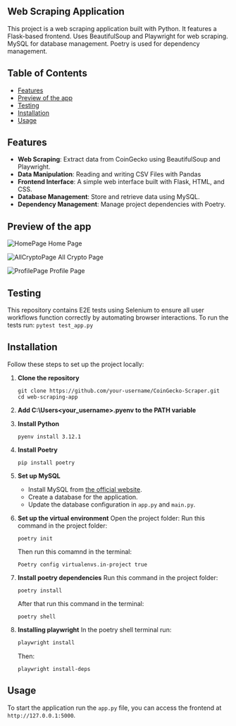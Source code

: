 ## Web Scraping Application

This project is a web scraping application built with Python. 
It features a Flask-based frontend.
Uses BeautifulSoup and Playwright for web scraping.
MySQL for database management. 
Poetry is used for dependency management.

## Table of Contents

- [Features](#features)
- [Preview of the app](#preview-of-the-app)
- [Testing](#testing)
- [Installation](#installation)
- [Usage](#usage)
## Features

- **Web Scraping**: Extract data from CoinGecko using BeautifulSoup and Playwright.
- **Data Manipulation**: Reading and writing CSV Files with Pandas
- **Frontend Interface**: A simple web interface built with Flask, HTML, and CSS.
- **Database Management**: Store and retrieve data using MySQL.
- **Dependency Management**: Manage project dependencies with Poetry.

## Preview of the app

![HomePage](https://github.com/olszewskikacper/CoinGecko-Scraper/assets/128138029/65228820-b830-4d44-aad0-8c3c0672378a)
Home Page

![AllCryptoPage](https://github.com/olszewskikacper/CoinGecko-Scraper/assets/128138029/509a61ba-2409-42e2-bba4-5d1d5f8f5545)
All Crypto Page

![ProfilePage](https://github.com/olszewskikacper/CoinGecko-Scraper/assets/128138029/c7efaa6f-87cf-4d2f-b182-2c977f148c79)
Profile Page

## Testing
This repository contains E2E tests using Selenium to ensure all user workflows function correctly by automating browser interactions.
To run the tests run: `pytest test_app.py`

## Installation

Follow these steps to set up the project locally:

1. **Clone the repository**
    ```
    git clone https://github.com/your-username/CoinGecko-Scraper.git
    cd web-scraping-app
    ```
2. **Add C:\Users\<your_username>\.pyenv to the PATH variable**

3. **Install Python**
    ```
    pyenv install 3.12.1
    ```

4. **Install Poetry**
    ```
    pip install poetry
    ```

5. **Set up MySQL**
    - Install MySQL from [the official website](https://dev.mysql.com/downloads/).
    - Create a database for the application.
    - Update the database configuration in `app.py` and `main.py`.

6. **Set up the virtual environment**
    Open the project folder:
    Run this command in the project folder:
    ```
    poetry init   
    ```
    Then run this comamnd in the terminal:
    ```
    Poetry config virtualenvs.in-project true
    ```

7. **Install poetry dependencies**
    Run this command in the project folder:
    ```
    poetry install
    ```
    After that run this command in the terminal:
    ```
    poetry shell
    ```

9. **Installing playwright**
    In the poetry shell terminal run:
    ```sh
    playwright install
    ```
    Then:
    ```
   playwright install-deps
    ```
## Usage

To start the application run the `app.py` file, you can access the frontend at `http://127.0.0.1:5000`. 


